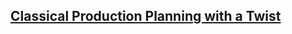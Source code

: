 ## [Classical Production Planning with a Twist](https://www.linkedin.com/pulse/classical-production-planning-twist-meinolf-sellmann-gyfle/?trackingId=XIi%2FT1mfQCC%2FrrL6%2BfCu9A%3D%3D)
